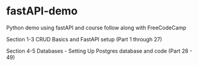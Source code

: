 # fastAPI-demo
Python demo using fastAPI and course follow along with FreeCodeCamp

Section 1-3 CRUD Basics and FastAPI setup (Part 1 through 27)

Section 4-5 Databases - Setting Up Postgres database and code (Part 28 - 49)